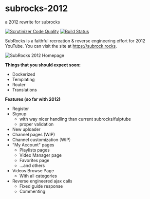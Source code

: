 # subrocks-2012
a 2012 rewrite for subrocks

[![Scrutinizer Code Quality](https://scrutinizer-ci.com/g/the-real-sumsome/subrocks-2012/badges/quality-score.png?b=main)](https://scrutinizer-ci.com/g/the-real-sumsome/subrocks-2012/?branch=main)
[![Build Status](https://scrutinizer-ci.com/g/the-real-sumsome/subrocks-2012/badges/build.png?b=main)](https://scrutinizer-ci.com/g/the-real-sumsome/subrocks-2012/build-status/main)

SubRocks is a faithful recreation & reverse engineering effort for 2012 YouTube. You can visit the site at https://subrock.rocks.

![SubRocks 2012 Homepage](https://i.imgur.com/gfLcCdI.png)

**Things that you should expect soon:**
- Dockerized
- Templating
- Router
- Translations

**Features (so far with 2012)**
- Register
- Signup
  - with way nicer handling than current subrocks/fulptube
  - proper validation
- New uploader
- Channel pages (WIP)
- Channel customization (WIP)
- "My Account" pages
  - Playlists pages
  - Video Manager page
  - Favorites page
  - ...and others
- Videos Browse Page
  - With all categories
- Reverse engineered ajax calls
  - Fixed guide response
  - Commenting
